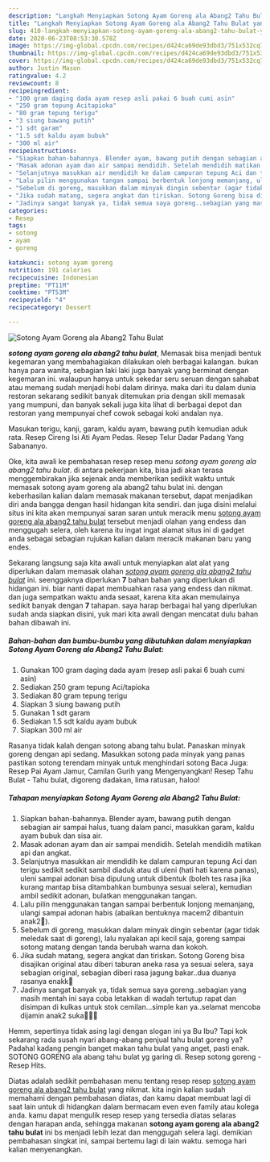 ```yaml
---
description: "Langkah Menyiapkan Sotong Ayam Goreng ala Abang2 Tahu Bulat yang Sempurna"
title: "Langkah Menyiapkan Sotong Ayam Goreng ala Abang2 Tahu Bulat yang Sempurna"
slug: 410-langkah-menyiapkan-sotong-ayam-goreng-ala-abang2-tahu-bulat-yang-sempurna
date: 2020-06-23T08:53:30.578Z
image: https://img-global.cpcdn.com/recipes/d424ca69de93dbd3/751x532cq70/sotong-ayam-goreng-ala-abang2-tahu-bulat-foto-resep-utama.jpg
thumbnail: https://img-global.cpcdn.com/recipes/d424ca69de93dbd3/751x532cq70/sotong-ayam-goreng-ala-abang2-tahu-bulat-foto-resep-utama.jpg
cover: https://img-global.cpcdn.com/recipes/d424ca69de93dbd3/751x532cq70/sotong-ayam-goreng-ala-abang2-tahu-bulat-foto-resep-utama.jpg
author: Justin Mason
ratingvalue: 4.2
reviewcount: 8
recipeingredient:
- "100 gram daging dada ayam resep asli pakai 6 buah cumi asin"
- "250 gram tepung Acitapioka"
- "80 gram tepung terigu"
- "3 siung bawang putih"
- "1 sdt garam"
- "1.5 sdt kaldu ayam bubuk"
- "300 ml air"
recipeinstructions:
- "Siapkan bahan-bahannya. Blender ayam, bawang putih dengan sebagian air sampai halus, tuang dalam panci, masukkan garam, kaldu ayam bubuk dan sisa air."
- "Masak adonan ayam dan air sampai mendidih. Setelah mendidih matikan api dan angkat."
- "Selanjutnya masukkan air mendidih ke dalam campuran tepung Aci dan terigu sedikit sedikit sambil diaduk atau di uleni (hati hati karena panas), uleni sampai adonan bisa dipulung untuk dibentuk (boleh tes rasa jika kurang mantap bisa ditambahkan bumbunya sesuai selera), kemudian ambil sedikit adonan, bulatkan menggunakan tangan."
- "Lalu pilin menggunakan tangan sampai berbentuk lonjong memanjang, ulangi sampai adonan habis (abaikan bentuknya macem2 dibantuin anak2🤭)."
- "Sebelum di goreng, masukkan dalam minyak dingin sebentar (agar tidak meledak saat di goreng), lalu nyalakan api kecil saja, goreng sampai sotong matang dengan tanda berubah warna dan kokoh."
- "Jika sudah matang, segera angkat dan tiriskan. Sotong Goreng bisa disajikan original atau diberi taburan aneka rasa ya sesuai selera, saya sebagian original, sebagian diberi rasa jagung bakar..dua duanya rasanya enakk🤤"
- "Jadinya sangat banyak ya, tidak semua saya goreng..sebagian yang masih mentah ini saya coba letakkan di wadah tertutup rapat dan disimpan di kulkas untuk stok cemilan...simple kan ya..selamat mencoba dijamin anak2 suka🤗🤗😘"
categories:
- Resep
tags:
- sotong
- ayam
- goreng

katakunci: sotong ayam goreng 
nutrition: 191 calories
recipecuisine: Indonesian
preptime: "PT11M"
cooktime: "PT53M"
recipeyield: "4"
recipecategory: Dessert

---
```



![Sotong Ayam Goreng ala Abang2 Tahu Bulat](https://img-global.cpcdn.com/recipes/d424ca69de93dbd3/751x532cq70/sotong-ayam-goreng-ala-abang2-tahu-bulat-foto-resep-utama.jpg)

<b><i>sotong ayam goreng ala abang2 tahu bulat</i></b>, Memasak bisa menjadi bentuk kegemaran yang membahagiakan dilakukan oleh berbagai kalangan. bukan hanya para wanita, sebagian laki laki juga banyak yang berminat dengan kegemaran ini. walaupun hanya untuk sekedar seru seruan dengan sahabat atau memang sudah menjadi hobi dalam dirinya. maka dari itu dalam dunia restoran sekarang sedikit banyak ditemukan pria dengan skill memasak yang mumpuni, dan banyak sekali juga kita lihat di berbagai depot dan restoran yang mempunyai chef cowok sebagai koki andalan nya.

Masukan terigu, kanji, garam, kaldu ayam, bawang putih kemudian aduk rata. Resep Cireng Isi Ati Ayam Pedas. Resep Telur Dadar Padang Yang Sabananyo.

Oke, kita awali ke pembahasan resep resep menu <i>sotong ayam goreng ala abang2 tahu bulat</i>. di antara pekerjaan kita, bisa jadi akan terasa menggembirakan jika sejenak anda memberikan sedikit waktu untuk memasak sotong ayam goreng ala abang2 tahu bulat ini. dengan keberhasilan kalian dalam memasak makanan tersebut, dapat menjadikan diri anda bangga dengan hasil hidangan kita sendiri. dan juga disini melalui situs ini kita akan mempunyai saran saran untuk meracik menu <u>sotong ayam goreng ala abang2 tahu bulat</u> tersebut menjadi olahan yang endess dan menggugah selera, oleh karena itu ingat ingat alamat situs ini di gadget anda sebagai sebagian rujukan kalian dalam meracik makanan baru yang endes.


Sekarang langsung saja kita awali untuk menyiapkan alat alat yang diperlukan dalam memasak olahan <u><i>sotong ayam goreng ala abang2 tahu bulat</i></u> ini. seenggaknya diperlukan <b>7</b> bahan bahan yang diperlukan di hidangan ini. biar nanti dapat membuahkan rasa yang endess dan nikmat. dan juga sempatkan waktu anda sesaat, karena kita akan memulainya sedikit banyak dengan <b>7</b> tahapan. saya harap berbagai hal yang diperlukan sudah anda siapkan disini, yuk mari kita awali dengan mencatat dulu bahan bahan dibawah ini.

<!--inarticleads1-->

##### Bahan-bahan dan bumbu-bumbu yang dibutuhkan dalam menyiapkan Sotong Ayam Goreng ala Abang2 Tahu Bulat:

1. Gunakan 100 gram daging dada ayam (resep asli pakai 6 buah cumi asin)
1. Sediakan 250 gram tepung Aci/tapioka
1. Sediakan 80 gram tepung terigu
1. Siapkan 3 siung bawang putih
1. Gunakan 1 sdt garam
1. Sediakan 1.5 sdt kaldu ayam bubuk
1. Siapkan 300 ml air


Rasanya tidak kalah dengan sotong abang tahu bulat. Panaskan minyak goreng dengan api sedang. Masukkan sotong pada minyak yang panas pastikan sotong terendam minyak untuk menghindari sotong Baca Juga: Resep Pai Ayam Jamur, Camilan Gurih yang Mengenyangkan! Resep Tahu Bulat - Tahu bulat, digoreng dadakan, lima ratusan, haloo! 

<!--inarticleads2-->

##### Tahapan menyiapkan Sotong Ayam Goreng ala Abang2 Tahu Bulat:

1. Siapkan bahan-bahannya. Blender ayam, bawang putih dengan sebagian air sampai halus, tuang dalam panci, masukkan garam, kaldu ayam bubuk dan sisa air.
1. Masak adonan ayam dan air sampai mendidih. Setelah mendidih matikan api dan angkat.
1. Selanjutnya masukkan air mendidih ke dalam campuran tepung Aci dan terigu sedikit sedikit sambil diaduk atau di uleni (hati hati karena panas), uleni sampai adonan bisa dipulung untuk dibentuk (boleh tes rasa jika kurang mantap bisa ditambahkan bumbunya sesuai selera), kemudian ambil sedikit adonan, bulatkan menggunakan tangan.
1. Lalu pilin menggunakan tangan sampai berbentuk lonjong memanjang, ulangi sampai adonan habis (abaikan bentuknya macem2 dibantuin anak2🤭).
1. Sebelum di goreng, masukkan dalam minyak dingin sebentar (agar tidak meledak saat di goreng), lalu nyalakan api kecil saja, goreng sampai sotong matang dengan tanda berubah warna dan kokoh.
1. Jika sudah matang, segera angkat dan tiriskan. Sotong Goreng bisa disajikan original atau diberi taburan aneka rasa ya sesuai selera, saya sebagian original, sebagian diberi rasa jagung bakar..dua duanya rasanya enakk🤤
1. Jadinya sangat banyak ya, tidak semua saya goreng..sebagian yang masih mentah ini saya coba letakkan di wadah tertutup rapat dan disimpan di kulkas untuk stok cemilan...simple kan ya..selamat mencoba dijamin anak2 suka🤗🤗😘


Hemm, sepertinya tidak asing lagi dengan slogan ini ya Bu Ibu? Tapi kok sekarang rada susah nyari abang-abang penjual tahu bulat goreng ya? Padahal kadang pengin banget makan tahu bulat yang anget, pasti enak. SOTONG GORENG ala abang tahu bulat yg garing di. Resep sotong goreng - Resep Hits. 

Diatas adalah sedikit pembahasan menu tentang resep resep <u>sotong ayam goreng ala abang2 tahu bulat</u> yang nikmat. kita ingin kalian sudah memahami dengan pembahasan diatas, dan kamu dapat membuat lagi di saat lain untuk di hidangkan dalam bermacam even even family atau kolega anda. kamu dapat mengulik resep resep yang tersedia diatas selaras dengan harapan anda, sehingga makanan <b>sotong ayam goreng ala abang2 tahu bulat</b> ini bs menjadi lebih lezat dan menggugah selera lagi. demikian pembahasan singkat ini, sampai bertemu lagi di lain waktu. semoga hari kalian menyenangkan.

